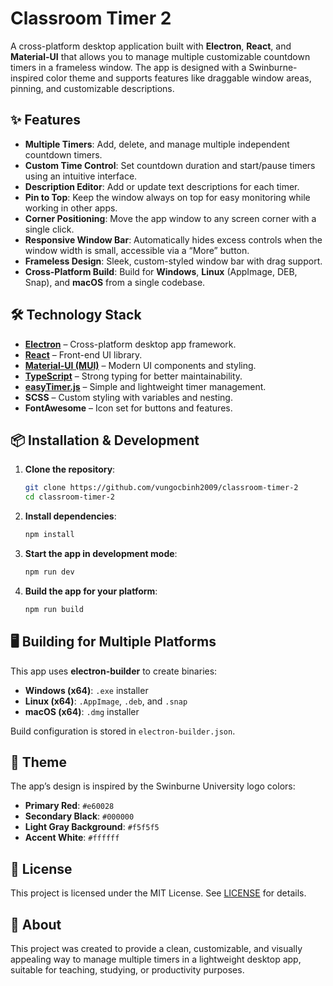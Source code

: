 # Classroom Timer 2

A cross-platform desktop application built with **Electron**, **React**, and **Material-UI** that allows you to manage multiple customizable countdown timers in a frameless window. The app is designed with a Swinburne-inspired color theme and supports features like draggable window areas, pinning, and customizable descriptions.

## ✨ Features

- **Multiple Timers**: Add, delete, and manage multiple independent countdown timers.
- **Custom Time Control**: Set countdown duration and start/pause timers using an intuitive interface.
- **Description Editor**: Add or update text descriptions for each timer.
- **Pin to Top**: Keep the window always on top for easy monitoring while working in other apps.
- **Corner Positioning**: Move the app window to any screen corner with a single click.
- **Responsive Window Bar**: Automatically hides excess controls when the window width is small, accessible via a “More” button.
- **Frameless Design**: Sleek, custom-styled window bar with drag support.
- **Cross-Platform Build**: Build for **Windows**, **Linux** (AppImage, DEB, Snap), and **macOS** from a single codebase.

## 🛠️ Technology Stack

- **[Electron](https://www.electronjs.org/)** – Cross-platform desktop app framework.
- **[React](https://react.dev/)** – Front-end UI library.
- **[Material-UI (MUI)](https://mui.com/)** – Modern UI components and styling.
- **[TypeScript](https://www.typescriptlang.org/)** – Strong typing for better maintainability.
- **[easyTimer.js](https://albert-gonzalez.github.io/easytimer.js/)** – Simple and lightweight timer management.
- **SCSS** – Custom styling with variables and nesting.
- **FontAwesome** – Icon set for buttons and features.

## 📦 Installation & Development

1. **Clone the repository**:
   ```bash
   git clone https://github.com/vungocbinh2009/classroom-timer-2
   cd classroom-timer-2
   ```

2. **Install dependencies**:

   ```bash
   npm install
   ```

3. **Start the app in development mode**:

   ```bash
   npm run dev
   ```

4. **Build the app for your platform**:

   ```bash
   npm run build
   ```

## 🖥️ Building for Multiple Platforms

This app uses **electron-builder** to create binaries:

* **Windows (x64)**: `.exe` installer
* **Linux (x64)**: `.AppImage`, `.deb`, and `.snap`
* **macOS (x64)**: `.dmg` installer

Build configuration is stored in `electron-builder.json`.

## 🎨 Theme

The app’s design is inspired by the Swinburne University logo colors:

* **Primary Red**: `#e60028`
* **Secondary Black**: `#000000`
* **Light Gray Background**: `#f5f5f5`
* **Accent White**: `#ffffff`

## 📜 License

This project is licensed under the MIT License. See [LICENSE](LICENSE) for details.

## 📌 About

This project was created to provide a clean, customizable, and visually appealing way to manage multiple timers in a lightweight desktop app, suitable for teaching, studying, or productivity purposes.
